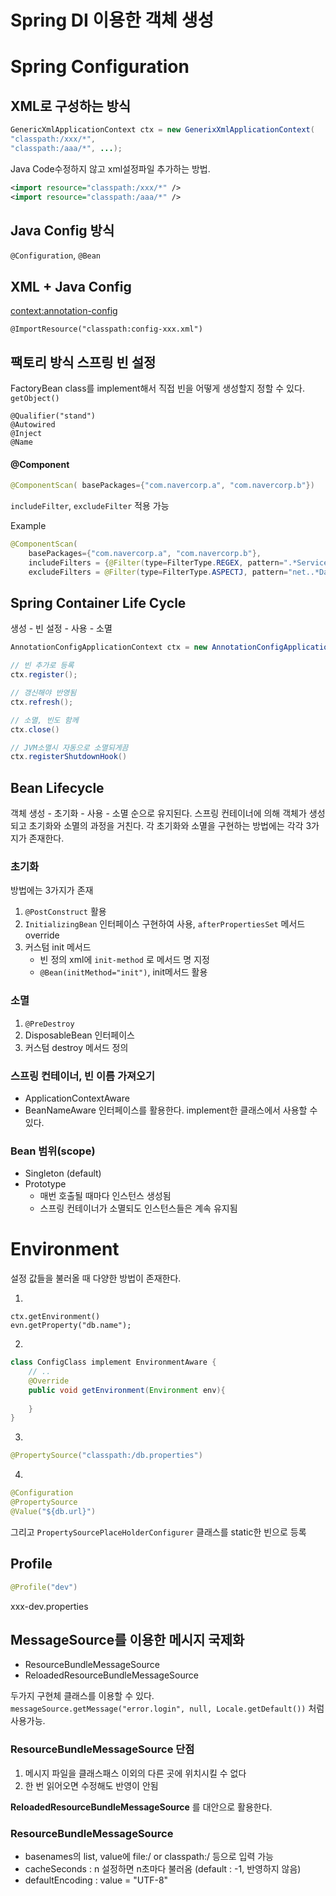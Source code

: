 # Spring DI 이용한 객체 생성
# Spring Configuration

## XML로 구성하는 방식

```java
GenericXmlApplicationContext ctx = new GenerixXmlApplicationContext(
"classpath:/xxx/*", 
"classpath:/aaa/*", ...);
```

Java Code수정하지 않고 xml설정파일 추가하는 방법.

```xml
<import resource="classpath:/xxx/*" />
<import resource="classpath:/aaa/*" />
```

## Java Config 방식

```@Configuration```, ```@Bean```


## XML + Java Config
<context:annotation-config>

```@ImportResource("classpath:config-xxx.xml")```

## 팩토리 방식 스프링 빈 설정

FactoryBean<T> class를 implement해서 직접 빈을 어떻게 생성할지 정할 수 있다.
```getObject()```
```
@Qualifier("stand")
@Autowired
@Inject
@Name
```

#### **@Component**

```java
@ComponentScan(	basePackages={"com.navercorp.a", "com.navercorp.b"})
```

```includeFilter```, ```excludeFilter``` 적용 가능

Example
```java
@ComponentScan(
	basePackages={"com.navercorp.a", "com.navercorp.b"}, 
	includeFilters = {@Filter(type=FilterType.REGEX, pattern=".*Service")},
	excludeFilters = @Filter(type=FilterType.ASPECTJ, pattern="net..*Dao"))
```

## Spring Container Life Cycle

생성 - 빈 설정 - 사용 - 소멸

```java
AnnotationConfigApplicationContext ctx = new AnnotationConfigApplicationContext();

// 빈 추가로 등록
ctx.register();

// 갱신해야 반영됨
ctx.refresh();

// 소멸, 빈도 함께
ctx.close()

// JVM소멸시 자동으로 소멸되게끔
ctx.registerShutdownHook()
```

## Bean Lifecycle
객체 생성 - 초기화 - 사용 - 소멸 순으로 유지된다.
스프링 컨테이너에 의해 객체가 생성되고 초기화와 소멸의 과정을 거친다. 각 초기화와 소멸을 구현하는 방법에는 각각 3가지가 존재한다.

### 초기화
방법에는 3가지가 존재

1. ```@PostConstruct``` 활용
2. ```InitializingBean``` 인터페이스 구현하여 사용, ```afterPropertiesSet``` 메서드 override
3. 커스텀 init 메서드
	- 빈 정의 xml에 ```init-method``` 로 메서드 명 지정
	- ```@Bean(initMethod="init")```, init메서드 활용

### 소멸
1. ```@PreDestroy```
2. DisposableBean 인터페이스
3. 커스텀 destroy 메서드 정의

### 스프링 컨테이너, 빈 이름 가져오기
* ApplicationContextAware
* BeanNameAware
인터페이스를 활용한다. implement한 클래스에서 사용할 수 있다.


### Bean 범위(scope)
* Singleton (default)
* Prototype
	* 매번 호출될 때마다 인스턴스 생성됨
	* 스프링 컨테이너가 소멸되도 인스턴스들은 계속 유지됨

# Environment
설정 값들을 불러올 때 다양한 방법이 존재한다.

1)
```
ctx.getEnvironment()
evn.getProperty("db.name");
```

2) 
```java
class ConfigClass implement EnvironmentAware {
	// ..
	@Override
	public void getEnvironment(Environment env){
		
	}
}
```

3) 

```java
@PropertySource("classpath:/db.properties")
```

4) 
```java
@Configuration
@PropertySource
@Value("${db.url}")
```
그리고 ```PropertySourcePlaceHolderConfigurer``` 클래스를 static한 빈으로 등록

## Profile
```java
@Profile("dev")
```


xxx-dev.properties


## MessageSource를 이용한 메시지 국제화

* ResourceBundleMessageSource
* ReloadedResourceBundleMessageSource

두가지 구현체 클래스를 이용할 수 있다. ```messageSource.getMessage("error.login", null, Locale.getDefault())``` 처럼 사용가능.

### ResourceBundleMessageSource 단점
1. 메시지 파일을 클래스패스 이외의 다른 곳에 위치시킬 수 없다
2. 한 번 읽어오면 수정해도 반영이 안됨

**ReloadedResourceBundleMessageSource** 를 대안으로 활용한다.

### ResourceBundleMessageSource
* basenames의 list, value에 file:/ or classpath:/ 등으로 입력 가능
* cacheSeconds : n 설정하면 n초마다 불러옴 (default : -1, 반영하지 않음)
* defaultEncoding : value = "UTF-8"
